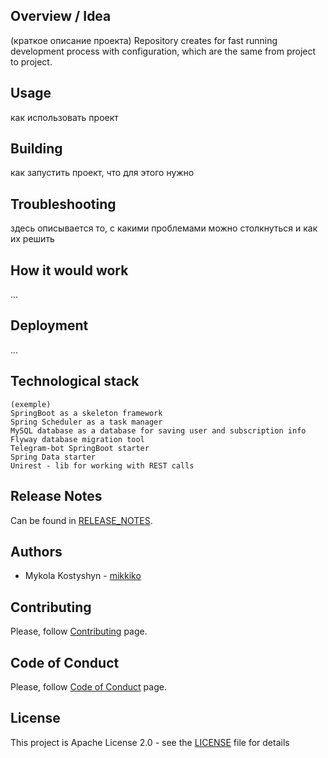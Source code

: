 ## Overview / Idea
(краткое описание проекта)
Repository creates for fast running development process with configuration, which are the same from project to project.

## Usage 
как использовать проект

## Building
как запустить проект, что для этого нужно

## Troubleshooting 
здесь описывается то, с какими проблемами можно столкнуться и как их решить

## How it would work
...

## Deployment
...

## Technological stack

    (exemple) 
    SpringBoot as a skeleton framework
    Spring Scheduler as a task manager
    MySQL database as a database for saving user and subscription info
    Flyway database migration tool
    Telegram-bot SpringBoot starter
    Spring Data starter
    Unirest - lib for working with REST calls

## Release Notes
Can be found in [RELEASE_NOTES](RELEASE_NOTES.md).

## Authors
* Mykola Kostyshyn - [mikkiko](https://github.com/mikkiko)

## Contributing
Please, follow [Contributing](CONTRIBUTING.md) page.

## Code of Conduct
Please, follow [Code of Conduct](CODE_OF_CONDUCT.md) page.

## License
This project is Apache License 2.0 - see the [LICENSE](LICENSE) file for details
